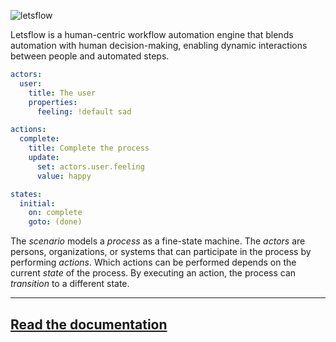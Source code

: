 ![letsflow](https://github.com/letsflow/workflow-engine/assets/100821/3852a14e-90f8-4f8f-a334-09516f43bbc1)

Letsflow is a human-centric workflow automation engine that blends automation with human decision-making, enabling dynamic interactions between people and automated steps.

```yaml
actors:
  user:
    title: The user
    properties:
      feeling: !default sad

actions:
  complete:
    title: Complete the process
    update:
      set: actors.user.feeling
      value: happy

states:
  initial:
    on: complete
    goto: (done)
```

The *scenario* models a *process* as a fine-state machine. The *actors* are persons, organizations, or systems that can participate in the process by performing *actions*. Which actions can be performed depends on the current *state* of the process. By executing an action, the process can *transition* to a different state.

---

## [Read the documentation](https://www.letsflow.io/)
